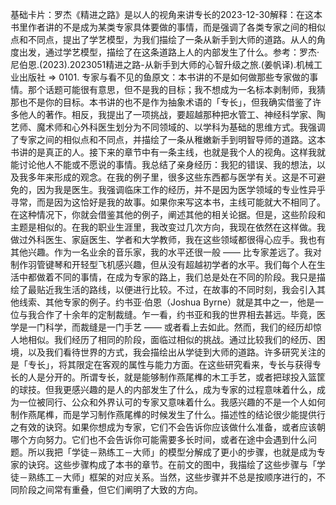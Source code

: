 

基础卡片：罗杰《精进之路》是以人的视角来讲专长的2023-12-30解释：在这本书里作者讲的不是成为某类专家具体要做的事情，而是强调了各类专家之间的相似点和不同点，提出了学艺模型，为我们描绘了一条从新手到大师的道路。从人的角度出发，通过学艺模型，描绘了在这条道路上人的内部发生了什么。参考：罗杰·尼伯恩.(2023).2023051精进之路-从新手到大师的心智升级之旅.(姜帆译).机械工业出版社 => 0101. 专家与看不见的鱼原文：本书讲的不是如何做那些专家做的事情。那个话题可能很有意思，但不是我的目标；我不想成为一名标本剥制师，我猜那也不是你的目标。本书讲的也不是作为抽象术语的「专长」，但我确实借鉴了许多他人的著作。相反，我提出了一项挑战，要超越那种把水管工、神经科学家、陶艺师、魔术师和心外科医生划分为不同领域的、以学科为基础的思维方式。我强调了专家之间的相似点和不同点，并描绘了一条从稚嫩新手到明智导师的道路。这本书讲的是真正的人。接下来的章节中有一条主线，也就是我个人的视角。这样我就能讨论他人不能或不愿说的事情。我总结了亲身经历：我犯的错误、我的想法，以及我多年来形成的观念。在我的例子里，很多这些东西都与医学有关。这是不可避免的，因为我是医生。我强调临床工作的经历，并不是因为医学领域的专业性异乎寻常，而是因为这恰好是我的故事。如果你来写这本书，主线可能就大不相同了。在这种情况下，你就会借鉴其他的例子，阐述其他的相关论据。但是，这些阶段和主题是相似的。在我的职业生涯里，我改变过几次方向，我现在依然在这样做。我做过外科医生、家庭医生、学者和大学教师，我在这些领域都很得心应手。我也有其他兴趣。作为一名业余的音乐家，我的水平还很一般 —— 比专家差远了。我对制作羽管键琴和开轻型飞机感兴趣，但从没有超越初学者的水平。我们每个人在生活中都做着不同的事情，在成为专家的路上，我们总是处在不同的阶段。我只是描绘了最贴近我生活的路线，以便进行比较。不过，在故事的不同时刻，我会引入其他线索、其他专家的例子。约书亚·伯恩（Joshua Byrne）就是其中之一，他是一位与我合作了十余年的定制裁缝。乍一看，约书亚和我的世界相去甚远。毕竟，医学是一门科学，而裁缝是一门手艺 —— 或者看上去如此。然而，我们的经历却惊人地相似。我们经历了相同的阶段，面临过相似的挑战。通过比较我们的经历、困境，以及我们看待世界的方式，我会描绘出从学徒到大师的道路。许多研究关注的是「专长」，将其限定在客观的属性与能力方面。在这些研究看来，专长与获得专长的人是分开的。所谓专长，就是能够制作燕尾榫的木工手艺，或者把球投入篮筐的球技。但我更感兴趣的是人的内部发生了什么，成为专家的过程意味着什么，成为一位被同行、公众和外界认可的专家又意味着什么。我感兴趣的不是一个人如何制作燕尾榫，而是学习制作燕尾榫的时候发生了什么。描述性的结论很少能提供行之有效的诀窍。如果你想成为专家，它们不会告诉你应该做什么准备，或者应该朝哪个方向努力。它们也不会告诉你可能需要多长时间，或者在途中会遇到什么问题。所以我把「学徒－熟练工－大师」的模型分解成了更小的步骤，也就是成为专家的诀窍。这些步骤构成了本书的章节。在前文的图中，我描绘了这些步骤与「学徒－熟练工－大师」框架的对应关系。当然，这些步骤并不总是按顺序进行的，不同阶段之间常有重叠，但它们阐明了大致的方向。